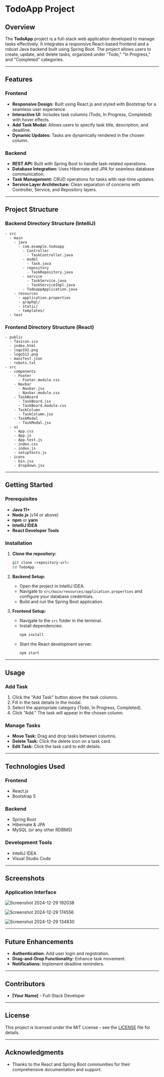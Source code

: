 # TodoApp Project

## Overview
The **TodoApp** project is a full-stack web application developed to manage tasks effectively. It integrates a responsive React-based frontend and a robust Java backend built using Spring Boot. The project allows users to create, update, and delete tasks, organized under "Todo," "In Progress," and "Completed" categories.

---

## Features

### Frontend
- **Responsive Design:** Built using React.js and styled with Bootstrap for a seamless user experience.
- **Interactive UI:** Includes task columns (Todo, In Progress, Completed) with hover effects.
- **Add Task Modal:** Allows users to specify task title, description, and deadline.
- **Dynamic Updates:** Tasks are dynamically rendered in the chosen column.

### Backend
- **REST API:** Built with Spring Boot to handle task-related operations.
- **Database Integration:** Uses Hibernate and JPA for seamless database communication.
- **Task Management:** CRUD operations for tasks with real-time updates.
- **Service Layer Architecture:** Clean separation of concerns with Controller, Service, and Repository layers.

---

## Project Structure

### Backend Directory Structure (IntelliJ)
```
- src
  - main
    - java
      - com.example.todoapp
        - Controller
          - TaskController.java
        - model
          - Task.java
        - repository
          - TaskRepository.java
        - service
          - TaskService.java
          - TaskServiceImpl.java
        - TodoappApplication.java
    - resources
      - application.properties
      - graphql/
      - static/
      - templates/
  - test
```

### Frontend Directory Structure (React)
```
- public
  - favicon.ico
  - index.html
  - logo192.png
  - logo512.png
  - manifest.json
  - robots.txt
- src
  - components
    - Footer
      - Footer.module.css
    - Navbar
      - Navbar.jsx
      - Navbar.module.css
    - TaskBoard
      - TaskBoard.jsx
      - TaskBoard.module.css
    - TaskColumn
      - TaskColumn.jsx
    - TaskModal
      - TaskModal.jsx
  - ui
    - App.css
    - App.js
    - App.test.js
    - index.css
    - index.js
    - setupTests.js
  - icons
    - bin.jsx
    - dropdown.jsx
```

---

## Getting Started

### Prerequisites
- **Java 11+**
- **Node.js** (v14 or above)
- **npm** or **yarn**
- **IntelliJ IDEA**
- **React Developer Tools**

### Installation
1. **Clone the repository:**
   ```bash
   git clone <repository-url>
   cd TodoApp
   ```

2. **Backend Setup:**
   - Open the project in IntelliJ IDEA.
   - Navigate to `src/main/resources/application.properties` and configure your database credentials.
   - Build and run the Spring Boot application.

3. **Frontend Setup:**
   - Navigate to the `src` folder in the terminal.
   - Install dependencies:
     ```bash
     npm install
     ```
   - Start the React development server:
     ```bash
     npm start
     ```

---

## Usage

### Add Task
1. Click the "Add Task" button above the task columns.
2. Fill in the task details in the modal.
3. Select the appropriate category (Todo, In Progress, Completed).
4. Click "Add." The task will appear in the chosen column.

### Manage Tasks
- **Move Task:** Drag and drop tasks between columns.
- **Delete Task:** Click the delete icon on a task card.
- **Edit Task:** Click the task card to edit details.

---

## Technologies Used

### Frontend
- React.js
- Bootstrap 5

### Backend
- Spring Boot
- Hibernate & JPA
- MySQL (or any other RDBMS)

### Development Tools
- IntelliJ IDEA
- Visual Studio Code

---

## Screenshots

### Application Interface
![Screenshot 2024-12-29 192038](https://github.com/user-attachments/assets/38153fd6-ba3a-4130-849e-d69c1e4a6ff0)

![Screenshot 2024-12-29 174556](https://github.com/user-attachments/assets/33b05810-f2de-4acf-a336-27eabd4f5b73)

![Screenshot 2024-12-29 134830](https://github.com/user-attachments/assets/6b4c3cc4-a395-4925-9dd9-859ab80f6fef)




---

## Future Enhancements
- **Authentication:** Add user login and registration.
- **Drag-and-Drop Functionality:** Enhance task movement.
- **Notifications:** Implement deadline reminders.

---

## Contributors
- **[Your Name]** - Full-Stack Developer

---

## License
This project is licensed under the MIT License - see the [LICENSE](LICENSE) file for details.

---

## Acknowledgments
- Thanks to the React and Spring Boot communities for their comprehensive documentation and support.


